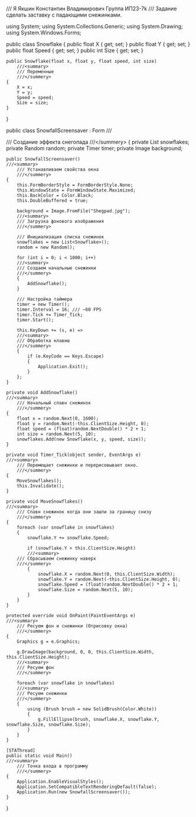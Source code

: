 /// Я Якшин Константин Владимирович Группа ИП23-7k
/// Задание сделать заставку с падающими снежинками.


using System;
using System.Collections.Generic;
using System.Drawing;
using System.Windows.Forms;

public class Snowflake
{
    public float X { get; set; }
    public float Y { get; set; }
    public float Speed { get; set; }
    public int Size { get; set; }

    public Snowflake(float x, float y, float speed, int size)
        ///<summary>
        /// Переменные
        ///</summеry>
    {
        X = x;
        Y = y;
        Speed = speed;
        Size = size;
    }
}

public class SnowfallScreensaver : Form
///<summary>
        /// Создание эффекта снегопада
        ///</summеry>
{
    private List<Snowflake> snowflakes;
    private Random random;
    private Timer timer;
    private Image background;

    public SnowfallScreensaver()
    ///<summary>
        /// Устанавливаем свойства окна
        ///</summеry>
    {
        this.FormBorderStyle = FormBorderStyle.None;
        this.WindowState = FormWindowState.Maximized;
        this.BackColor = Color.Black;
        this.DoubleBuffered = true;

        background = Image.FromFile("Shegpad.jpg");
        ///<summary>
        /// Загрузка фонового изображения
        ///</summеry>

        /// Инициализация списка снежинок
        snowflakes = new List<Snowflake>();
        random = new Random();

        for (int i = 0; i < 1000; i++)
        ///<summary>
        /// Создаем начальные снежинки
        ///</summеry>
        {
            AddSnowflake();
        }

        /// Настройка таймера
        timer = new Timer();
        timer.Interval = 16; /// ~60 FPS
        timer.Tick += Timer_Tick;
        timer.Start();

        this.KeyDown += (s, e) =>
        ///<summary>
        /// Обработка клавиш
        ///</summеry>
        {
            if (e.KeyCode == Keys.Escape)
            {
                Application.Exit();
            }
        };
    }

    private void AddSnowflake()
    ///<summary>
        /// Начальный спавн снежинок
        ///</summеry>
    {
        float x = random.Next(0, 1600);
        float y = random.Next(-this.ClientSize.Height, 0);
        float speed = (float)random.NextDouble() * 2 + 1;
        int size = random.Next(5, 10);
        snowflakes.Add(new Snowflake(x, y, speed, size));
    }

    private void Timer_Tick(object sender, EventArgs e)
    ///<summary>
        /// Перемещает снежинки и перерисовывает окно.
        ///</summеry>
    {
        MoveSnowflakes();
        this.Invalidate();
    }

    private void MoveSnowflakes()
    ///<summary>
        /// Спавн снежинок когда они зашли за границу снизу
        ///</summеry>
    {
        foreach (var snowflake in snowflakes)
        {
            snowflake.Y += snowflake.Speed;

            if (snowflake.Y > this.ClientSize.Height)
            ///<summary>
        /// Сбрасываем снежинку наверх
        ///</summеry>
            {
                snowflake.X = random.Next(0, this.ClientSize.Width);
                snowflake.Y = random.Next(-this.ClientSize.Height, 0);
                snowflake.Speed = (float)random.NextDouble() * 2 + 1;
                snowflake.Size = random.Next(5, 10);
            }
        }
    }

    protected override void OnPaint(PaintEventArgs e)
    ///<summary>
        /// Ресуем фон и снежинки (Отрисовку окна)
        ///</summеry>
    {
        Graphics g = e.Graphics;

        g.DrawImage(background, 0, 0, this.ClientSize.Width, this.ClientSize.Height);
        ///<summary>
        /// Ресуем фон
        ///</summеry>

        foreach (var snowflake in snowflakes)
        ///<summary>
        /// Ресуем снежинки
        ///</summеry>
        {
            using (Brush brush = new SolidBrush(Color.White))
            {
                g.FillEllipse(brush, snowflake.X, snowflake.Y, snowflake.Size, snowflake.Size);
            }
        }
    }

    [STAThread]
    public static void Main()
    ///<summary>
        /// Точка входа в программу
        ///</summеry>
    {
        Application.EnableVisualStyles();
        Application.SetCompatibleTextRenderingDefault(false);
        Application.Run(new SnowfallScreensaver());
    }
}
